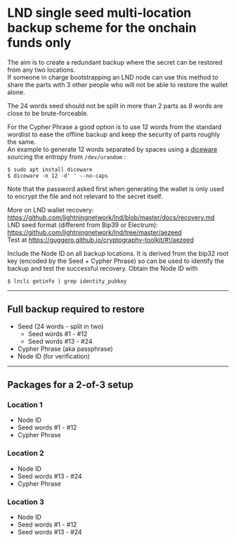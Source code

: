 # LND single seed multi-location backup scheme for the onchain funds only

The aim is to create a redundant backup where the secret can be restored from any two locations.  
If someone in charge bootstrapping an LND node can use this method to share the parts with 3 other people who will not be able to restore the wallet alone.

The 24 words seed should not be split in more than 2 parts as 8 words are close to be brute-forceable.

For the Cypher Phrase a good option is to use 12 words from the standard wordlist to ease the offline backup and keep the security of parts roughly the same.  
An example to generate 12 words separated by spaces using a [diceware](https://github.com/ulif/diceware#diceware) sourcing the entropy from  `/dev/urandom` :
```
$ sudo apt install diceware
$ diceware -n 12 -d' ' --no-caps
```
Note that the password asked first when generating the wallet is only used to encrypt the file and not relevant to the secret itself.

More on LND wallet recovery: <https://github.com/lightningnetwork/lnd/blob/master/docs/recovery.md>  
LND seed format (different from Bip39 or Electrum): <https://github.com/lightningnetwork/lnd/tree/master/aezeed>  
Test at https://guggero.github.io/cryptography-toolkit/#!/aezeed  

Include the Node ID on all backup locations. It is derived from the bip32 root key (encoded by the Seed + Cypher Phrase) so can be used to identify the backup and test the successful recovery.
Obtain the Node ID with
```
$ lncli getinfo | grep identity_pubkey
```

---
## Full backup required to restore
* Seed (24 words - split in two)
  * Seed words #1 - #12
  * Seed words #13 - #24
* Cypher Phrase (aka passphrase)
* Node ID (for verification)
---
## Packages for a 2-of-3 setup
### Location 1
* Node ID
* Seed words #1 - #12
* Cypher Phrase

### Location 2
* Node ID
* Seed words #13 - #24
* Cypher Phrase

### Location 3
* Node ID
* Seed words #1 - #12
* Seed words #13 - #24